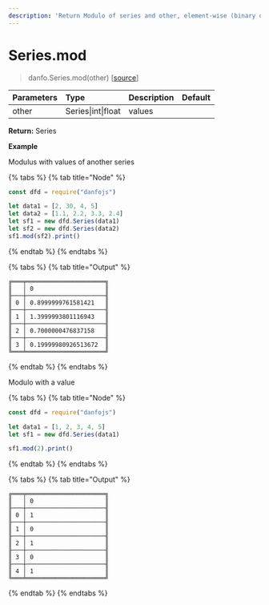 ```yaml
---
description: 'Return Modulo of series and other, element-wise (binary operator mod).'
---
```


# Series.mod

> danfo.Series.mod\(other\)  \[[source](https://github.com/opensource9ja/danfojs/blob/master/danfojs/src/core/series.js#L235)\]

| Parameters | Type | Description | Default |
| :--- | :--- | :--- | :--- |
| other | Series\|int\|float | values  |  |

**Return:** Series

**Example**

Modulus with values of another series

{% tabs %}
{% tab title="Node" %}
```javascript
const dfd = require("danfojs")

let data1 = [2, 30, 4, 5]
let data2 = [1.1, 2.2, 3.3, 2.4]
let sf1 = new dfd.Series(data1)
let sf2 = new dfd.Series(data2)
sf1.mod(sf2).print()
```
{% endtab %}
{% endtabs %}

{% tabs %}
{% tab title="Output" %}
```text
╔═══╤══════════════════════╗
║   │ 0                    ║
╟───┼──────────────────────╢
║ 0 │ 0.8999999761581421   ║
╟───┼──────────────────────╢
║ 1 │ 1.3999993801116943   ║
╟───┼──────────────────────╢
║ 2 │ 0.7000000476837158   ║
╟───┼──────────────────────╢
║ 3 │ 0.19999980926513672  ║
╚═══╧══════════════════════╝
```
{% endtab %}
{% endtabs %}

Modulo with a value

{% tabs %}
{% tab title="Node" %}
```javascript
const dfd = require("danfojs")

let data1 = [1, 2, 3, 4, 5]
let sf1 = new dfd.Series(data1)

sf1.mod(2).print()
```
{% endtab %}
{% endtabs %}

{% tabs %}
{% tab title="Output" %}
```text
╔═══╤══════════════════════╗
║   │ 0                    ║
╟───┼──────────────────────╢
║ 0 │ 1                    ║
╟───┼──────────────────────╢
║ 1 │ 0                    ║
╟───┼──────────────────────╢
║ 2 │ 1                    ║
╟───┼──────────────────────╢
║ 3 │ 0                    ║
╟───┼──────────────────────╢
║ 4 │ 1                    ║
╚═══╧══════════════════════╝
```
{% endtab %}
{% endtabs %}

